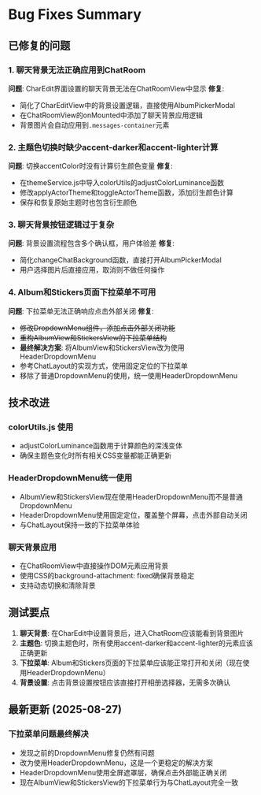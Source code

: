 # Bug Fixes Summary

## 已修复的问题

### 1. 聊天背景无法正确应用到ChatRoom
**问题**: CharEdit界面设置的聊天背景无法在ChatRoomView中显示
**修复**: 
- 简化了CharEditView中的背景设置逻辑，直接使用AlbumPickerModal
- 在ChatRoomView的onMounted中添加了聊天背景应用逻辑
- 背景图片会自动应用到`.messages-container`元素

### 2. 主题色切换时缺少accent-darker和accent-lighter计算
**问题**: 切换accentColor时没有计算衍生颜色变量
**修复**:
- 在themeService.js中导入colorUtils的adjustColorLuminance函数
- 修改applyActorTheme和toggleActorTheme函数，添加衍生颜色计算
- 保存和恢复原始主题时也包含衍生颜色

### 3. 聊天背景按钮逻辑过于复杂
**问题**: 背景设置流程包含多个确认框，用户体验差
**修复**:
- 简化changeChatBackground函数，直接打开AlbumPickerModal
- 用户选择图片后直接应用，取消则不做任何操作

### 4. Album和Stickers页面下拉菜单不可用
**问题**: 下拉菜单无法正确响应点击外部关闭
**修复**:
- ~~修改DropdownMenu组件，添加点击外部关闭功能~~
- ~~重构AlbumView和StickersView的下拉菜单结构~~
- **最终解决方案**: 将AlbumView和StickersView改为使用HeaderDropdownMenu
- 参考ChatLayout的实现方式，使用固定定位的下拉菜单
- 移除了普通DropdownMenu的使用，统一使用HeaderDropdownMenu

## 技术改进

### colorUtils.js 使用
- adjustColorLuminance函数用于计算颜色的深浅变体
- 确保主题色变化时所有相关CSS变量都能正确更新

### HeaderDropdownMenu统一使用
- AlbumView和StickersView现在使用HeaderDropdownMenu而不是普通DropdownMenu
- HeaderDropdownMenu使用固定定位，覆盖整个屏幕，点击外部自动关闭
- 与ChatLayout保持一致的下拉菜单体验

### 聊天背景应用
- 在ChatRoomView中直接操作DOM元素应用背景
- 使用CSS的background-attachment: fixed确保背景稳定
- 支持动态切换和清除背景

## 测试要点

1. **聊天背景**: 在CharEdit中设置背景后，进入ChatRoom应该能看到背景图片
2. **主题色**: 切换主题色时，所有使用accent-darker和accent-lighter的元素应该正确更新
3. **下拉菜单**: Album和Stickers页面的下拉菜单应该能正常打开和关闭（现在使用HeaderDropdownMenu）
4. **背景设置**: 点击背景设置按钮应该直接打开相册选择器，无需多次确认

## 最新更新 (2025-08-27)

### 下拉菜单问题最终解决
- 发现之前的DropdownMenu修复仍然有问题
- 改为使用HeaderDropdownMenu，这是一个更稳定的解决方案
- HeaderDropdownMenu使用全屏遮罩层，确保点击外部能正确关闭
- 现在AlbumView和StickersView的下拉菜单行为与ChatLayout完全一致
